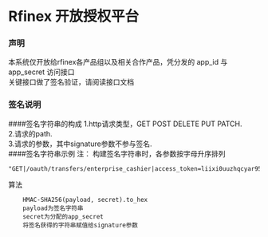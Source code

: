 # Rfinex 开放授权平台

### 声明
本系统仅开放给rfinex各产品组以及相关合作产品，凭分发的 app\_id 与 app\_secret 访问接口  
关键接口做了签名验证，请阅读接口文档  
### 签名说明
####签名字符串的构成
1.http请求类型，GET POST DELETE PUT PATCH.  
2.请求的path.  
3.请求的参数，其中signature参数不参与签名.  
####签名字符串示例
	注： 构建签名字符串时，各参数按字母升序排列

```
"GET|/oauth/transfers/enterprise_cashier|access_token=liixi0uuzhqcyar952w6v4okr6aqmoli&app_id=0493320dff91aa9bd0c85c75b91b36d2bcb7df9f78aa79af9fefb3ba0e68baea&amount=1&call_back_url=https%3a%2f%2ftest.rfinex.com%2fa%2fb%2fc%3fd%3d1%26e%3d2&currency=eth&notify_url=https%3a%2f%2ftest.rfinex.com%2fa%2fb%2fc%3fd%3d1%26e%3d2&sn=123456789&timestamp=1540539254"
```

算法

```
	HMAC-SHA256(payload, secret).to_hex
	payload为签名字符串
	secret为分配的app_secret
	将签名获得的字符串赋值给signature参数
```

